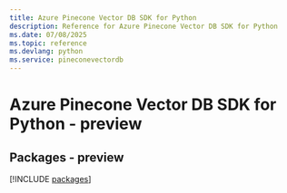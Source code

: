 ```yaml
---
title: Azure Pinecone Vector DB SDK for Python
description: Reference for Azure Pinecone Vector DB SDK for Python
ms.date: 07/08/2025
ms.topic: reference
ms.devlang: python
ms.service: pineconevectordb
---
```

# Azure Pinecone Vector DB SDK for Python - preview
## Packages - preview
[!INCLUDE [packages](pinecone-vector-db-index.md)]